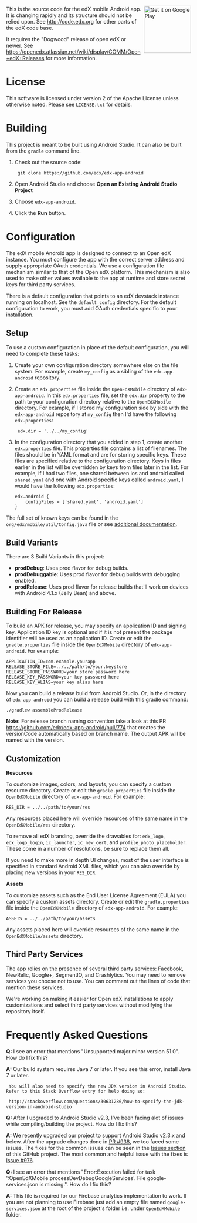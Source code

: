 
[<img align="right" alt="Get it on Google Play" height="128" src="https://play.google.com/intl/en_us/badges/images/generic/en_badge_web_generic.png">](https://play.google.com/store/apps/details?id=org.edx.mobile)

This is the source code for the edX mobile Android app. It is changing rapidly
and its structure should not be relied upon. See http://code.edx.org for other
parts of the edX code base.

It requires the "Dogwood" release of open edX or newer. See
https://openedx.atlassian.net/wiki/display/COMM/Open+edX+Releases for more
information.

License
=======
This software is licensed under version 2 of the Apache License unless
otherwise noted. Please see `LICENSE.txt` for details.

Building
========

This project is meant to be built using Android Studio. It can also be built from the `gradle` command line.

1. Check out the source code:

        git clone https://github.com/edx/edx-app-android

2. Open Android Studio and choose **Open an Existing Android Studio Project**

3. Choose `edx-app-android`.

4. Click the **Run** button.

Configuration
=============
The edX mobile Android app is designed to connect to an Open edX instance. You
must configure the app with the correct server address and supply appropriate
OAuth credentials. We use a configuration file mechanism similar to that of the
Open edX platform. This mechanism is also used to make other values available
to the app at runtime and store secret keys for third party services.

There is a default configuration that points to an edX devstack instance
running on localhost. See the `default_config` directory. For the default
configuration to work, you must add OAuth credentials specific to your
installation.

Setup
-----
To use a custom configuration in place of the default configuration, you will need to complete these tasks:

1. Create your own configuration directory somewhere else on the file system. For example, create `my_config` as a sibling of the `edx-app-android` repository.

2. Create an `edx.properties` file inside the `OpenEdXMobile` directory of `edx-app-android`. In this `edx.properties` file, set the `edx.dir` property to the path to your configuration directory relative to the `OpenEdXMobile` directory. For example, if I stored my configuration side by side with the `edx-app-android` repository at `my_config` then I'd have the following `edx.properties`:

        edx.dir = '../../my_config'

3.  In the configuration directory that you added in step 1, create another
`edx.properties` file. This properties file contains a list of filenames. The files should be in YAML format and are for storing specific keys. These files are specified relative to the configuration directory. Keys in files earlier in the list will be overridden by keys from files later in the list. For example, if I had two files, one shared between ios and android called `shared.yaml` and one with Android specific keys called `android.yaml`, I would have the following `edx.properties`:

        edx.android {
            configFiles = ['shared.yaml', 'android.yaml']
        }


The full set of known keys can be found in the
`org/edx/mobile/util/Config.java` file or see [additional documentation](<https://openedx.atlassian.net/wiki/display/MA/App+Configuration+Flags>).


Build Variants
--------------------

There are 3 Build Variants in this project:

- **prodDebug**: Uses prod flavor for debug builds.
- **prodDebuggable**: Uses prod flavor for debug builds with debugging enabled.
- **prodRelease**: Uses prod flavor for release builds that'll work on devices with Android 4.1.x (Jelly Bean) and above.

Building For Release
--------------------
To build an APK for release, you may specify an application ID and signing key.
Application ID key is optional and if it is not present the package identifier will be used as an application ID.
Create or edit the `gradle.properties` file inside the `OpenEdXMobile` directory of `edx-app-android`. For example:

    APPLICATION_ID=com.example.yourapp
    RELEASE_STORE_FILE=../../path/to/your.keystore
    RELEASE_STORE_PASSWORD=your store password here
    RELEASE_KEY_PASSWORD=your key password here
    RELEASE_KEY_ALIAS=your key alias here

Now you can build a release build from Android Studio. Or, in the directory of `edx-app-android` you can build a release build with this gradle command:


    ./gradlew assembleProdRelease

**Note:** For release branch naming convention take a look at this PR https://github.com/edx/edx-app-android/pull/774 that creates the versionCode automatically based on branch name. The output APK will be named with the version.


Customization
-------------
**Resources**

To customize images, colors, and layouts, you can specify a custom resource directory. Create or edit the `gradle.properties` file inside the `OpenEdXMobile` directory of `edx-app-android`. For example:


    RES_DIR = ../../path/to/your/res

Any resources placed here will override resources of the same name in the `OpenEdXMobile/res` directory.

To remove all edX branding, override the drawables for: `edx_logo`, `edx_logo_login`, `ic_launcher`, `ic_new_cert`, and `profile_photo_placeholder`. These come in a number of resolutions, be sure to replace them all.

If you need to make more in depth UI changes, most of the user interface is specified in standard Android XML files, which you can also override by placing new versions in your `RES_DIR`.

**Assets**

To customize assets such as the End User License Agreement (EULA) you can specify a custom assets directory. Create or edit the `gradle.properties` file inside the `OpenEdXMobile` directory of `edx-app-android`. For example:


    ASSETS = ../../path/to/your/assets

Any assets placed here will override resources of the same name in the `OpenEdXMobile/assets` directory.

Third Party Services
--------------------
The app relies on the presence of several third party services: Facebook, NewRelic, Google+, SegmentIO, and Crashlytics. You may need to remove services you choose not to use. You can comment out the lines of code that mention these services.

We're working on making it easier for Open edX installations to apply customizations and select third party services without modifying the repository itself.


Frequently Asked Questions
==========================
**Q:** I see an error that mentions "Unsupported major.minor version 51.0". How do I fix this?

**A:** Our build system requires Java 7 or later. If you see this error, install Java 7 or later.

	 You will also need to specify the new JDK version in Android Studio. Refer to this Stack Overflow entry for help doing so:

	 http://stackoverflow.com/questions/30631286/how-to-specify-the-jdk-version-in-android-studio

**Q:** After I upgraded to Android Studio v2.3, I've been facing alot of issues while compiling/building the project. How do I fix this?

**A:** We recently upgraded our project to support Android Studio v2.3.x and below. After the upgrade changes done in [PR #938](https://github.com/edx/edx-app-android/pull/938), we too faced some issues.
The fixes for the common issues can be seen in the [Issues section](https://github.com/edx/edx-app-android/issues) of this GitHub project. The most common and helpful issue with the fixes is [Issue #976](https://github.com/edx/edx-app-android/issues/976).

**Q:** I see an error that mentions "Error:Execution failed for task ':OpenEdXMobile:processDevDebugGoogleServices'. File google-services.json is missing.". How do I fix this?

**A:** This file is required for our Firebase analytics implementation to work. If you are not planning to use Firebase just add an empty file named `google-services.json` at the root of the project's folder i.e. under `OpenEdXMobile` folder.